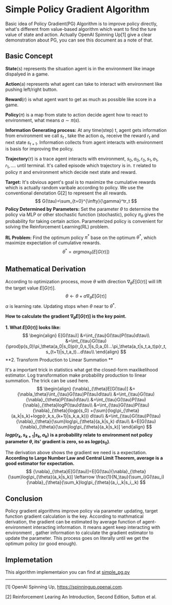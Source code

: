 # Simple Policy Gradient Algorithm

Basic idea of Policy Gradient(PG) Algorithm is to improve policy directly, what's different from value-based algorithm which want to find the ture value of state and action. Actually OpenAI Spinning Up[1] give a clear demonstration about PG, you can see this document as a note of that.

## Basic Concept

**State**(s) represents the situation agent is in the environment like image dispalyed in a game. 

**Action**(a) represents what agent can take to interact with environment like pushing left/right button. 

**Reward**(r) is what agent want to get as much as possible like score in a game.

**Policy**($\pi$) is a map from state to action decide agent how to react to environment, what means $a\sim{\pi}(s)$.

**Information Generating process:** At any time(step) t, agent gets information from environment we call $s_t$ , take the action $a_t$, receive the reward $r_t$ and next state $s_{t+1}$.  Information collects from agent interacts with environment is basis for improving the policy.

**Trajectory**($\tau$) is a trace agent interacts with environment, $s_0,a_0,r_0,s_1,a_1,r_1,....$ until terminal. It's called episode which trajectory is in. $\tau$ related to policy $\pi$ and environment which decide next state and reward.

**Target:** It's obvious agent's goal is to maximize the cumulative rewards which is actually random varibale according to policy. We use the conventional denotation G[2] to represent the all rewards.
$$
G(\tau)=\sum_{t=0}^{\infty}{\gamma}^tr_t
$$
**Policy Determined by Parameters:** Set the parameter $\theta$ to determine the policy via MLP or other stochastic function (stochastic), policy ${\pi}_\theta$ gives the probability for taking certain action. Parameterized policy is convenient for solving the Reinforcement Learning(RL) problem.

**RL Problem:** Find the optimum policy $\pi^*$ base on the optimum $\theta^*$, which maximize expectation of cumulative rewards.
$$
\theta^*=argmax_\theta(E[G(\tau)])
$$


 ## Mathematical Derivation

According to optimization process, move $\theta$ with direction ${\nabla}_{\theta}E[G(\tau)]$ will lift the target value $E[G(\tau)]$.
$$
\theta \leftarrow \theta+\alpha{\nabla}_{\theta}E[G(\tau)]
$$
$\alpha$ is learning rate. Updating stops when $\theta$ near to $\theta^*$.

**How to calculate the gradient  $\nabla_{\theta}E[G(\tau)]$ is the key point.** 

**1. What $E[G({\tau})]$ looks like:**
$$
\begin{align}
E[G(\tau)]
&=\int_{\tau}G(\tau)P(\tau)d\tau\\
&=\int_{\tau}G(\tau){\prod}p(s_0)\pi_\theta(a_0|s_0)p(r_0,s_1|s_0,a_0)...\pi_\theta(a_t|s_t,a_t)p(r_t,s_{t+1}|s_t,a_t)...d\tau\\
\end{align}
$$
**2. Transform Production to Linear Summation **

It's a important trick in statistics what get the closed-form maxlikelihood estimator. Log transformation make probability production to linear summation.  The trick can be used here.
$$
\begin{align}
{\nabla}_{\theta}E[G(\tau)]
&={\nabla_\theta}\int_{\tau}G(\tau)P(\tau)d\tau\\
&=\int_{\tau}G(\tau){\nabla}_{\theta}P(\tau)d\tau\\
&=\int_{\tau}G(\tau)P(\tau){\nabla}_{\theta}logP(\tau)d\tau\\
&=\int_{\tau}G(\tau)P(\tau){\nabla}_{\theta}(logp(s_0) +{\sum}(log\pi_{\theta}(a_k|s_k)+logp(r_k,s_{k+1}|s_k,a_k)))
d\tau\\
&=\int_{\tau}G(\tau)P(\tau){\nabla}_{\theta}{\sum}log\pi_{\theta}(a_k|s_k)
d\tau\\
&=E[G(\tau){\nabla}_{\theta}{\sum}log\pi_{\theta}(a_k|s_k)]
\end{align}
$$
**$logp(r_k,s_{k+1}|s_k,a_k)$** **is a probability relate to environment not policy parameter $\theta$, its' gradient is zero, so as $logp(s_0)$**.

The derivation above shows the gradient we need is a expectation. **According to Large Number Law and Central Limit Theorem, average is a good estimator for expectation.**
$$
{\nabla}_{\theta}E[G(\tau)]=E[G(\tau){\nabla}_{\theta}{\sum}log\pi_{\theta}(a_k|s_k)]
\leftarrow
\frac{1}{N_\tau}{\sum_i}G(\tau_i){\nabla}_{\theta}{\sum_k}log\pi_{\theta}(a_i,_k|s_i,_k)
$$

## Conclusion

Policy gradient algorithms improve policy via parameter updating, target function gradient calculation is the key. According to mathmatical derivation, the gradient can be estimated by average function of agent-environment interacting information. It means agent keep interacting with environment , gather information to calculate the gradient estimator to update the parameter. This process goes on literally until we get the optimum policy (or good enough).

## Implemetation

This algorithm implementaion you can find at [simple_pg.py](https://github.com/sanso1988/Simple-Reinforcement-Learning-Algorithm/tree/master/PG/Simple)





---

[1] OpenAI Spinning Up, https://spinningup.openai.com.

[2] Reinforcement Learing An Introduction, Second Edition, Sutton et al.
